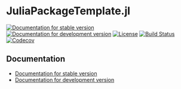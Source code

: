 # JuliaPackageTemplate.jl

[![Documentation for stable version](https://img.shields.io/badge/docs-stable-blue.svg)](https://legend-exp.github.io/JuliaPackageTemplate.jl/stable)
[![Documentation for development version](https://img.shields.io/badge/docs-dev-blue.svg)](https://legend-exp.github.io/JuliaPackageTemplate.jl/dev)
[![License](http://img.shields.io/badge/license-MIT-brightgreen.svg?style=flat)](LICENSE.md)
[![Build Status](https://github.com/legend-exp/JuliaPackageTemplate.jl/workflows/CI/badge.svg?branch=main)](https://github.com/legend-exp/JuliaPackageTemplate.jl/actions?query=workflow%3ACI)
[![Codecov](https://codecov.io/gh/legend-exp/JuliaPackageTemplate.jl/branch/main/graph/badge.svg)](https://codecov.io/gh/legend-exp/JuliaPackageTemplate.jl)


## Documentation

* [Documentation for stable version](https://legend-exp.github.io/JuliaPackageTemplate.jl/stable)
* [Documentation for development version](https://legend-exp.github.io/JuliaPackageTemplate.jl/dev)
